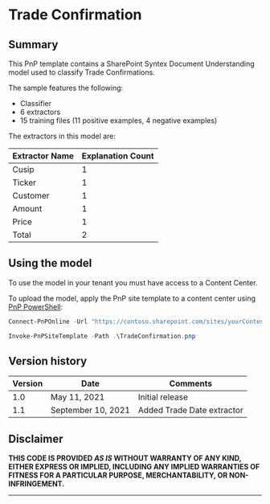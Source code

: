 # Trade Confirmation

## Summary

This PnP template contains a SharePoint Syntex Document Understanding model used to classify Trade Confirmations.

The sample features the following:

- Classifier
- 6 extractors
- 15 training files (11 positive examples, 4 negative examples)

The extractors in this model are:

Extractor Name|Explanation Count
--------------|-----------------
Cusip|1
Ticker|1
Customer|1
Amount|1
Price|1
Total|2

## Using the model

To use the model in your tenant you must have access to a Content Center.

To upload the model, apply the PnP site template to a content center using [PnP PowerShell](https://pnp.github.io/powershell/):

```powershell
Connect-PnPOnline -Url "https://contoso.sharepoint.com/sites/yourContentCenter"

Invoke-PnPSiteTemplate -Path .\TradeConfirmation.pnp
```

## Version history

Version|Date|Comments
-------|----|--------
1.0|May 11, 2021 |Initial release
1.1|September 10, 2021 | Added Trade Date extractor

## Disclaimer

**THIS CODE IS PROVIDED *AS IS* WITHOUT WARRANTY OF ANY KIND, EITHER EXPRESS OR IMPLIED, INCLUDING ANY IMPLIED WARRANTIES OF FITNESS FOR A PARTICULAR PURPOSE, MERCHANTABILITY, OR NON-INFRINGEMENT.**

---
